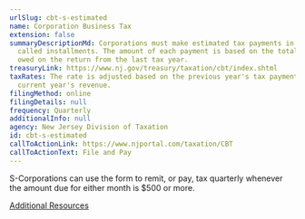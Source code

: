 ```yaml
---
urlSlug: cbt-s-estimated
name: Corporation Business Tax
extension: false
summaryDescriptionMd: Corporations must make estimated tax payments in parts,
  called installments. The amount of each payment is based on the total taxes
  owed on the return from the last tax year.
treasuryLink: https://www.nj.gov/treasury/taxation/cbt/index.shtml
taxRates: The rate is adjusted based on the previous year's tax payment and the
  current year's revenue.
filingMethod: online
filingDetails: null
frequency: Quarterly
additionalInfo: null
agency: New Jersey Division of Taxation
id: cbt-s-estimated
callToActionLink: https://www.njportal.com/taxation/CBT
callToActionText: File and Pay
---
```

S-Corporations can use the form to remit, or pay, tax quarterly whenever the amount due for either month is $500 or more. 

[Additional Resources](https://www.nj.gov/treasury/taxation/cbtestpay.shtml)